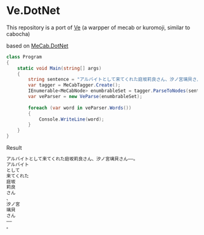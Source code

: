 # Ve.DotNet

This repository is a port of [Ve](https://github.com/Kimtaro/ve) (a warpper of mecab or kuromoji, similar to cabocha)

based on [MeCab.DotNet](https://github.com/kekyo/MeCab.DotNet)

```csharp
class Program
{
    static void Main(string[] args)
    {
        string sentence = "アルバイトとして来てくれた庭坂莉良さん、汐ノ宮璃貝さん――。";
        var tagger = MeCabTagger.Create();
        IEnumerable<MeCabNode> enumbrableSet = tagger.ParseToNodes(sentence);
        var veParser = new VeParse(enumbrableSet);
        
        foreach (var word in veParser.Words())
        {
            Console.WriteLine(word);
        }
    }
}
```

Result
```cmd
アルバイトとして来てくれた庭坂莉良さん、汐ノ宮璃貝さん――。
アルバイト
として
来てくれた
庭坂
莉良
さん
、
汐ノ宮
璃貝
さん
――
。
```
